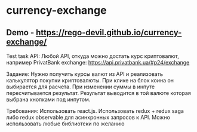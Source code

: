 # currency-exchange

## Demo - https://rego-devil.github.io/currency-exchange/

Test task
API: 
	Любой API, откуда можно достать курс криптовалют, например 
PrivatBank exchange: https://api.privatbank.ua/#p24/exchange

		

Задание:
	Нужно получить курсы валют из API и реализовать калькулятор покупки криптовалюты. При клике на блок коина он выбирается для расчета. При изменении суммы в инпуте пересчитывается результат. Результат выводится в той валюте которая выбрана кнопками под инпутом.

Требования: 
	Использовать react.js.
	Использовать redux + redux saga либо redux observable для асинхронных запросов к API.
	Можно использовать любые библиотеки по желанию
